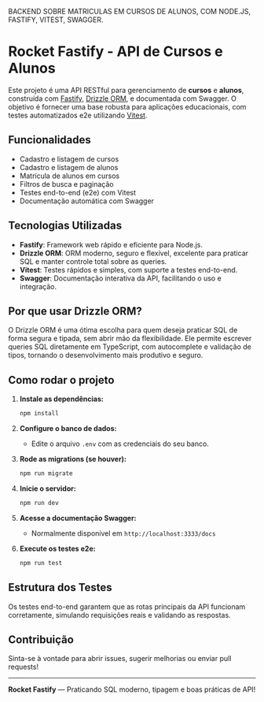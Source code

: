 BACKEND SOBRE MATRICULAS EM CURSOS DE ALUNOS, COM NODE.JS, FASTIFY, VITEST, SWAGGER.

# Rocket Fastify - API de Cursos e Alunos

Este projeto é uma API RESTful para gerenciamento de **cursos** e **alunos**, construída com [Fastify](https://www.fastify.io/), [Drizzle ORM](https://orm.drizzle.team/), e documentada com Swagger. O objetivo é fornecer uma base robusta para aplicações educacionais, com testes automatizados e2e utilizando [Vitest](https://vitest.dev/).

## Funcionalidades

- Cadastro e listagem de cursos
- Cadastro e listagem de alunos
- Matrícula de alunos em cursos
- Filtros de busca e paginação
- Testes end-to-end (e2e) com Vitest
- Documentação automática com Swagger

## Tecnologias Utilizadas

- **Fastify**: Framework web rápido e eficiente para Node.js.
- **Drizzle ORM**: ORM moderno, seguro e flexível, excelente para praticar SQL e manter controle total sobre as queries.
- **Vitest**: Testes rápidos e simples, com suporte a testes end-to-end.
- **Swagger**: Documentação interativa da API, facilitando o uso e integração.

## Por que usar Drizzle ORM?

O Drizzle ORM é uma ótima escolha para quem deseja praticar SQL de forma segura e tipada, sem abrir mão da flexibilidade. Ele permite escrever queries SQL diretamente em TypeScript, com autocomplete e validação de tipos, tornando o desenvolvimento mais produtivo e seguro.

## Como rodar o projeto

1. **Instale as dependências:**
   ```bash
   npm install
   ```

2. **Configure o banco de dados:**
   - Edite o arquivo `.env` com as credenciais do seu banco.

3. **Rode as migrations (se houver):**
   ```bash
   npm run migrate
   ```

4. **Inicie o servidor:**
   ```bash
   npm run dev
   ```

5. **Acesse a documentação Swagger:**
   - Normalmente disponível em `http://localhost:3333/docs`

6. **Execute os testes e2e:**
   ```bash
   npm run test
   ```

## Estrutura dos Testes

Os testes end-to-end garantem que as rotas principais da API funcionam corretamente, simulando requisições reais e validando as respostas.

## Contribuição

Sinta-se à vontade para abrir issues, sugerir melhorias ou enviar pull requests!

---

**Rocket Fastify** — Praticando SQL moderno, tipagem e boas práticas de API!
